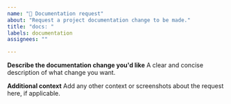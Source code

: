 ```yaml
---
name: "📄 Documentation request"
about: "Request a project documentation change to be made."
title: "docs: "
labels: documentation
assignees: ""

---
```


**Describe the documentation change you'd like**
A clear and concise description of what change you want.

**Additional context**
Add any other context or screenshots about the request here, if applicable.
